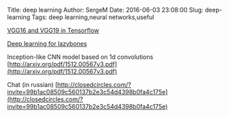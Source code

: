 Title: deep learning 
Author: SergeM
Date: 2016-06-03 23:08:00
Slug: deep-learning
Tags: deep learning,neural networks,useful


[VGG16 and VGG19 in Tensorflow](https://github.com/machrisaa/tensorflow-vgg)

[Deep learning for lazybones](http://oduerr.github.io/blog/2016/04/06/Deep-Learning_for_lazybones)

Inception-like CNN model based on 1d convolutions [http://arxiv.org/pdf/1512.00567v3.pdf](http://arxiv.org/pdf/1512.00567v3.pdf)

Chat (in russian) [http://closedcircles.com/?invite=99b1ac08509c560137b2e3c54d4398b0fa4c175e](http://closedcircles.com/?invite=99b1ac08509c560137b2e3c54d4398b0fa4c175e)
